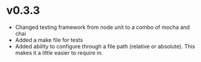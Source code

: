 # v0.3.3

* Changed testing framework from node unit to a combo of mocha and chai
* Added a make file for tests
* Added ability to configure through a file path (relative or absolute). This makes it a little easier to require in.